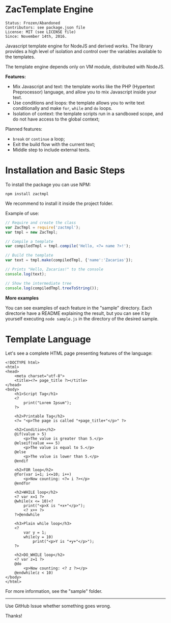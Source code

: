 # ZacTemplate Engine

    Status: Frozen/Abandoned
    Contributors: see package.json file
    License: MIT (see LICENSE file)
    Since: November 14th, 2016.

Javascript template engine for NodeJS and derived works. The library provides a high level of isolation and control over the variables available to the templates.

The template engine depends only on VM module, distributed with NodeJS.

**Features:**
 - Mix Javascript and text: the template works like the PHP (Hypertext Preprocessor) language, and allow you to mix Javascript inside your text.
 - Use conditions and loops: the template allows you to write text conditionally and make `for`, `while` and `do` loops.
 - Isolation of context: the template scripts run in a sandboxed scope, and do not have access to the global context;

Planned features:
 - `break` or `continue` a loop;
 - Exit the build flow with the current text;
 - Middle step to include external texts.

# Installation and Basic Steps
To install the package you can use NPM:

    npm install zactmpl

We recommend to install it inside the project folder.

Example of use:
````js
// Require and create the class
var ZacTmpl = require('zactmpl');
var tmpl = new ZacTmpl;

// Compile a template
var compiledTmpl = tmpl.compile('Hello, <?= name ?>!');

// Build the template
var text = tmpl.make(compiledTmpl, {'name':'Zacarias'});

// Prints "Hello, Zacarias!" to the console
console.log(text);

// Show the intermediate tree
console.log(compiledTmpl.treeToString());
````

**More examples**

You can see examples of each feature in the "sample" directory. Each directorie have a README explaining the result, but you can see it by yourself executing `node sample.js` in the directory of the desired sample.

# Template Language

Let's see a complete HTML page presenting features of the language:

````
<!DOCTYPE html>
<html>
<head>
    <meta charset="utf-8">
    <title><?= page_title ?></title>
</head>
<body>
    <h1>Script Tag</h1>
    <?
        print("Lorem Ipsum");
    ?>

    <h2>Printable Tag</h2>
    <?= "<p>The page is called "+page_title+"</p>" ?>

    <h2>Condition</h2>
    @if(value > 5)
        <p>The value is greater than 5.</p>
    @elseif(value === 5)
        <p>The value is equal to 5.</p>
    @else
        <p>The value is lower than 5.</p>
    @endif

    <h2>FOR loop</h2>
    @for(var i=1; i<=10; i++)
        <p>Now counting: <?= i ?></p>
    @endfor

    <h2>WHILE loop</h2>
    <? var x=1 ?>
    @while(x <= 10)<?
        print("<p>X is "+x+"</p>");
        <? x++ ?>
    ?>@endwhile

    <h3>Plain while loop</h3>
    <?
        var y = 1;
        while(y = 10)
            print("<p>Y is "+y+"</p>");
    ?>

    <h2>DO_WHILE loop</h2>
    <? var z=1 ?>
    @do
        <p>Now counting: <? z ?></p>
    @endwhile(z < 10)
</body>
</html>
````

For more information, see the "sample" folder.

---
Use GitHub Issue whether something goes wrong.

Thanks!
